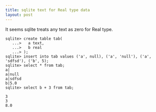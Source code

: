 ```yaml
---
title: sqlite text for Real type data
layout: post
---
```


It seems sqlite treats any text as zero for Real type.

```
sqlite> create table tab(
   ...>   a text,
   ...>   b real
   ...> );
sqlite> insert into tab values ('a', null), ('a', 'null'), ('a', 'sdfsd'), ('b', 5);
sqlite> select * from tab;
a|
a|null
a|sdfsd
b|5.0
sqlite> select b + 3 from tab;                                                  

3
3
8.0
```
